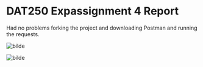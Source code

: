 # DAT250 Expassignment 4 Report

Had no problems forking the project and downloading Postman and running the requests.

![bilde](https://github.com/mathiasskauge/dat250assignment1/assets/143606784/8b8043d9-be9d-47dc-b0db-a7f33b3d7e9f)

![bilde](https://github.com/mathiasskauge/dat250assignment1/assets/143606784/5d0a155f-63ca-4ed6-91f0-78a0270a1524)

